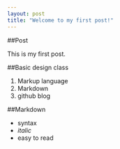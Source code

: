 ```yaml
---
layout: post
title: "Welcome to my first post!"
---
```


##Post

This is my first post.

##Basic design class
1. Markup language
2. Markdown
3. github blog

##Markdown
- syntax
- *italic*
- easy to read
